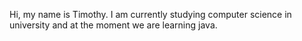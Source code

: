 Hi, my name is Timothy. I am currently studying computer science in university and at the moment we are learning java. 
